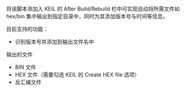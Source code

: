 将该脚本添加入 KEIL 的 After Build/Rebuild 栏中可实现自动将所需文件如 hex/bin 集中输出到指定目录中，同时为其添加版本号与时间等信息。

目前支持的功能：
- 识别版本号并添加到输出文件名中

输出的文件
- BIN 文件
- HEX 文件（需要勾选 KEIL 的 Create HEX file 选项）
- 反汇编文件
